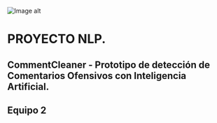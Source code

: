 ![Image alt](https://github.com/AI-School-F5-P2/)


# PROYECTO NLP. 
## CommentCleaner - Prototipo de detección de Comentarios Ofensivos con Inteligencia Artificial.
## Equipo 2
